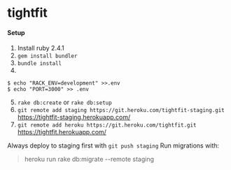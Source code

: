 # tightfit

#### Setup

1. Install ruby 2.4.1
2. `gem install bundler`
3. `bundle install`
4.
```
$ echo "RACK_ENV=development" >>.env
$ echo "PORT=3000" >> .env
```
5. `rake db:create` or `rake db:setup`
6. `git remote add staging https://git.heroku.com/tightfit-staging.git`
  https://tightfit-staging.herokuapp.com/
7. `git remote add heroku https://git.heroku.com/tightfit.git`
  https://tightfit.herokuapp.com/

Always deploy to staging first with `git push staging`
Run migrations with:
> heroku run rake db:migrate --remote staging

